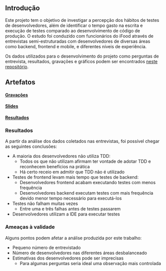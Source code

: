 ## Introdução

Este projeto tem o objetivo de investigar a percepção dos hábitos de testes de desenvolvedores, além de identificar o tempo gasto na escrita e execução de testes comparado ao desenvolvimento de código de produção. O estudo foi conduzido com funcionários do iFood através de entrevistas semi-estruturadas com desenvolvedores de diversas áreas como backend, frontend e mobile, e diferentes níveis de experiência.

Os dados utilizados para o desenvolvimento do projeto como perguntas de entrevista, resultados, gravações e gráficos podem ser encontrados [neste repositório](https://github.com/oknotok97/taes).

## Artefatos
#### [Gravações](https://github.com/oknotok97/taes/tree/master/audio-entrevistas)
#### [Slides](https://github.com/oknotok97/taes/tree/master/slides)
#### [Resultados](https://github.com/oknotok97/taes/tree/master/resultados)

### Resultados

A partir da análise dos dados coletados nas entrevistas, foi possível chegar as seguintes conclusões:
* A maioria dos desenvolvedores não utiliza TDD:  
    * Todos os que não utilizam afirmam ter vontade de adotar TDD e reconhecem benefícios na prática
    * Há certo receio em admitir que TDD não é utilizado
* Testes de frontend levam mais tempo que testes de backend:
    * Desenvolvedores frontend acabam executando testes com menos frequência
    * Desenvolvedores backend executam testes com mais frequência devido menor tempo necessário para executá-los
* Testes não falham muitas vezes
    * Entre uma e três falhas antes de testes passarem
* Desenvolvedores utilizam a IDE para executar testes

### Ameaças à validade

Alguns pontos podem afetar a análise produzida por este trabalho:
* Pequeno número de entrevistado
* Número de desenvolvedores nas diferentes áreas desbalanceado
* Estimativas dos desenvolvedores pode ser imprecisas
    * Para algumas perguntas seria ideal uma observação mais controlada
